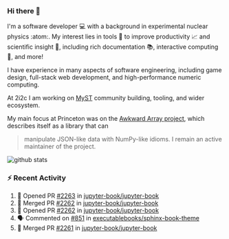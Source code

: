 ### Hi there 👋 

I'm a software developer 💻 with a background in experimental nuclear physics :atom:. My interest lies in tools :wrench: to improve productivity :chart_with_upwards_trend: and scientific insight :telescope:, including rich documentation 📚, interactive computing 🧮, and more! 

I have experience in many aspects of software engineering, including game design, full-stack web development, and high-performance numeric computing. 

At 2i2c I am working on [MyST](https://github.com/jupyter-book/mystmd) community building, tooling, and wider ecosystem. 

My main focus at Princeton was on the [Awkward Array project](awkward-array.org/), which describes itself as a library that can 
> manipulate JSON-like data with NumPy-like idioms. I remain an active maintainer of the project. 

![github stats](https://github-readme-stats.vercel.app/api?username=agoose77&show_icons=true&hide_rank=true&hide_title=true&bg_color=30,e76445,904e95&text_color=efe3ec&icon_color=efe3ec)
<!--
**agoose77/agoose77** is a ✨ _special_ ✨ repository because its `README.md` (this file) appears on your GitHub profile.

Here are some ideas to get you started:

- 🔭 I’m currently working on ...
- 🌱 I’m currently learning ...
- 👯 I’m looking to collaborate on ...
- 🤔 I’m looking for help with ...
- 💬 Ask me about ...
- 📫 How to reach me: ...
- 😄 Pronouns: ...
- ⚡ Fun fact: ...
-->

### :zap: Recent Activity

<!--START_SECTION:activity-->
1. 💪 Opened PR [#2263](https://github.com/jupyter-book/jupyter-book/pull/2263) in [jupyter-book/jupyter-book](https://github.com/jupyter-book/jupyter-book)
2. 🎉 Merged PR [#2262](https://github.com/jupyter-book/jupyter-book/pull/2262) in [jupyter-book/jupyter-book](https://github.com/jupyter-book/jupyter-book)
3. 💪 Opened PR [#2262](https://github.com/jupyter-book/jupyter-book/pull/2262) in [jupyter-book/jupyter-book](https://github.com/jupyter-book/jupyter-book)
4. 🗣 Commented on [#851](https://github.com/executablebooks/sphinx-book-theme/pull/851#issuecomment-2478473126) in [executablebooks/sphinx-book-theme](https://github.com/executablebooks/sphinx-book-theme)
5. 🎉 Merged PR [#2261](https://github.com/jupyter-book/jupyter-book/pull/2261) in [jupyter-book/jupyter-book](https://github.com/jupyter-book/jupyter-book)
<!--END_SECTION:activity-->
